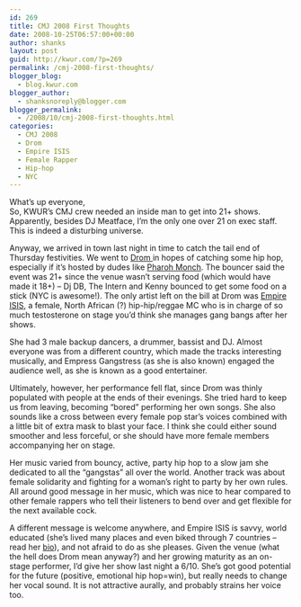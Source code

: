 ```yaml
---
id: 269
title: CMJ 2008 First Thoughts
date: 2008-10-25T06:57:00+00:00
author: shanks
layout: post
guid: http://kwur.com/?p=269
permalink: /cmj-2008-first-thoughts/
blogger_blog:
  - blog.kwur.com
blogger_author:
  - shanksnoreply@blogger.com
blogger_permalink:
  - /2008/10/cmj-2008-first-thoughts.html
categories:
  - CMJ 2008
  - Drom
  - Empire ISIS
  - Female Rapper
  - Hip-hop
  - NYC
---
```

<div class="pf-content">
  <p>
    What’s up everyone,<br />So, KWUR’s CMJ crew needed an inside man to get into 21+ shows. Apparently, besides DJ Meatface, I’m the only one over 21 on exec staff. This is indeed a disturbing universe.
  </p>
  
  <p>
    Anyway, we arrived in town last night in time to catch the tail end of Thursday festivities. We went to <a href="http://www.dromnyc.com/home/">Drom </a>in hopes of catching some hip hop, especially if it’s hosted by dudes like <a href="http://www.pharoahe-monch.com/">Pharoh Monch</a>. The bouncer said the event was 21+ since the venue wasn’t serving food (which would have made it 18+) – Dj DB, The Intern and Kenny bounced to get some food on a stick (NYC is awesome!). The only artist left on the bill at Drom was <a href="http://www.empireisis.com/">Empire ISIS</a>, a female, North African (?) hip-hip/reggae MC who is in charge of so much testosterone on stage you’d think she manages gang bangs after her shows.
  </p>
  
  <p>
    She had 3 male backup dancers, a drummer, bassist and DJ. Almost everyone was from a different country, which made the tracks interesting musically, and Empress Gangstress (as she is also known) engaged the audience well, as she is known as a good entertainer.
  </p>
  
  <p>
    Ultimately, however, her performance fell flat, since Drom was thinly populated with people at the ends of their evenings. She tried hard to keep us from leaving, becoming “bored” performing her own songs. She also sounds like a cross between every female pop star’s voices combined with a little bit of extra mask to blast your face. I think she could either sound smoother and less forceful, or she should have more female members accompanying her on stage.
  </p>
  
  <p>
    Her music varied from bouncy, active, party hip hop to a slow jam she dedicated to all the “gangstas” all over the world. Another track was about female solidarity and fighting for a woman’s right to party by her own rules. All around good message in her music, which was nice to hear compared to other female rappers who tell their listeners to bend over and get flexible for the next available cock.
  </p>
  
  <p>
    A different message is welcome anywhere, and Empire ISIS is savvy, world educated (she’s lived many places and even biked through 7 countries – read her <a href="http://monumentalrecords.com/empireisis/index.php?option=com_content&task=view&id=34&Itemid=205">bio</a>), and not afraid to do as she pleases. Given the venue (what the hell does Drom mean anyway?) and her growing maturity as an on-stage performer, I’d give her show last night a 6/10. She’s got good potential for the future (positive, emotional hip hop=win), but really needs to change her vocal sound. It is not attractive aurally, and probably strains her voice too.
  </p>
</div>